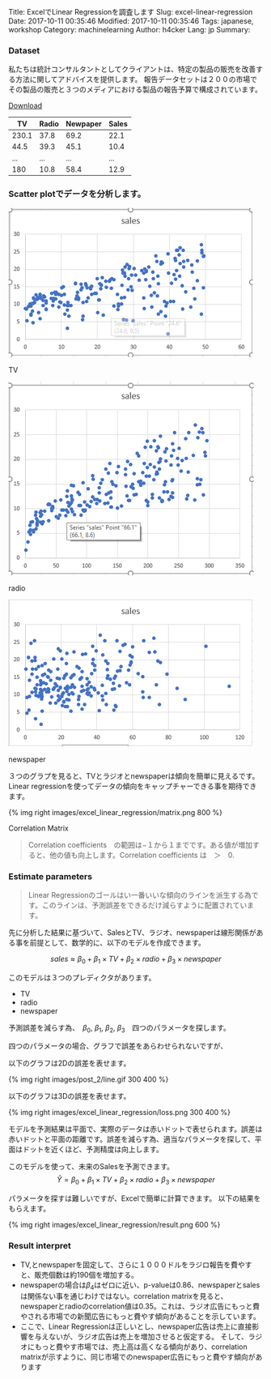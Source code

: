 Title: ExcelでLinear Regressionを調査します 
Slug: excel-linear-regression
Date: 2017-10-11 00:35:46
Modified: 2017-10-11 00:35:46
Tags: japanese, workshop
Category: machinelearning
Author: h4cker
Lang: jp
Summary:

### Dataset

私たちは統計コンサルタントとしてクライアントは、特定の製品の販売を改善する方法に関してアドバイスを提供します。
報告データセットは２００の市場でその製品の販売と３つのメディアにおける製品の報告予算で構成されています。



[Download]({attach}/downloads/Advertising.xlsx)



| TV            | Radio         | Newpaper    |Sales|
| ------------- |---------------|-------------|-----|
| 230.1         | 37.8          | 69.2        |22.1 |
| 44.5          | 39.3          | 45.1        |10.4 |
| ...           | ...           | ...         | ... |
| 180           | 10.8          | 58.4        |12.9 |


### Scatter plotでデータを分析します。

![TV](images/excel_linear_regression/TV.png)

TV

![radio](images/excel_linear_regression/radio.png)

radio

![newspaper](images/excel_linear_regression/newspaper.png)

newspaper

３つのグラプを見ると、TVとラジオとnewspaperは傾向を簡単に見えるです。Linear regressionを使ってデータの傾向をキャップチャーできる事を期待できます。

{% img right images/excel_linear_regression/matrix.png 800 %}

Correlation Matrix

> Correlation coefficients　の範囲は−１から１までです。ある値が増加すると、他の値も向上します。Correlation coefficients は　＞　0.



### Estimate parameters

> Linear Regressionのゴールはい一番いいな傾向のラインを派生する為です。このラインは、予測誤差をできるだけ減らすように配置されています。

先に分析した結果に基づいて、SalesとTV、ラジオ、newspaperは線形関係がある事を前提として、数学的に、以下のモデルを作成できます。

$$
sales \approx \beta_0 + \beta_1 \times TV + \beta_2 \times radio + \beta_3 \times newspaper
$$


このモデルは３つのプレディクタがあります。
* TV
* radio
* newspaper

予測誤差を減らす為、　$\beta_0$,  $\beta_1$, $\beta_2$, $\beta_3$　四つのパラメータを探します。

四つのパラメータの場合、グラフで誤差をあらわせられないですが、

以下のグラフは2Dの誤差を表せます。

{% img right images/post_2/line.gif 300 400 %}

以下のグラフは3Dの誤差を表せます。

{% img right images/excel_linear_regression/loss.png 300 400 %}

モデルを予測結果は平面で、実際のデータは赤いドットで表せられます。誤差は赤いドットと平面の距離です。誤差を減らす為、適当なパラメータを探して、平面はドットを近くほど、予測精度は向上します。


このモデルを使って、未来のSalesを予測できます。
$$
\hat{Y} = \beta_0 + \beta_1 \times TV + \beta_2 \times radio + \beta_3 \times newspaper
$$ 


パラメータを探すは難しいですが、Excelで簡単に計算できます。
以下の結果をもらえます。

{% img right images/excel_linear_regression/result.png 600 %}


### Result interpret


- TV,とnewspaperを固定して、さらに１０００ドルをラジロ報告を費やすと、販売個数は約190個を増加する。
- newspaperの場合は$\beta_4$はゼロに近い、p-valueは0.86、newspaperとsalesは関係ない事を通じわけではない。correlation matrixを見ると、newspaperとradioのcorrelation値は0.35。これは、ラジオ広告にもっと費やされる市場での新聞広告にもっと費やす傾向があることを示しています。
-  ここで、Linear Regressionは正しいとし、newspaper広告は売上に直接影響を与えないが、ラジオ広告は売上を増加させると仮定する。 そして、ラジオにもっと費やす市場では、売上高は高くなる傾向があり、correlation matrixが示すように、同じ市場でのnewspaper広告にもっと費やす傾向があります














